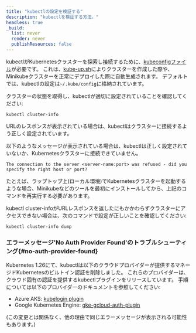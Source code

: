 ```yaml
---
title: "kubectlの設定を検証する"
description: "kubectlを検証する方法。"
headless: true
_build:
  list: never
  render: never
  publishResources: false
---
```


kubectlがKubernetesクラスターを探索し接続するために、[kubeconfigファイル](/ja/docs/concepts/configuration/organize-cluster-access-kubeconfig/)が必要です。
これは、[kube-up.sh](https://github.com/kubernetes/kubernetes/blob/master/cluster/kube-up.sh)によりクラスターを作成した際や、Minikubeクラスターを正常にデプロイした際に自動生成されます。
デフォルトでは、kubectlの設定は`~/.kube/config`に格納されています。

クラスターの状態を取得し、kubectlが適切に設定されていることを確認してください:

```shell
kubectl cluster-info
```

URLのレスポンスが表示されている場合は、kubectlはクラスターに接続するよう正しく設定されています。

以下のようなメッセージが表示されている場合は、kubectlは正しく設定されていないか、Kubernetesクラスターに接続できていません。

```
The connection to the server <server-name:port> was refused - did you specify the right host or port?
```

たとえば、ラップトップ上(ローカル環境)でKubernetesクラスターを起動するような場合、Minikubeなどのツールを最初にインストールしてから、上記のコマンドを再実行する必要があります。

kubectl cluster-infoがURLレスポンスを返したにもかかわらずクラスターにアクセスできない場合は、次のコマンドで設定が正しいことを確認してください:

```shell
kubectl cluster-info dump
```

### エラーメッセージ'No Auth Provider Found'のトラブルシューティング{#no-auth-provider-found}

Kubernetes 1.26にて、kubectlは以下のクラウドプロバイダーが提供するマネージドKubernetesのビルトイン認証を削除しました。
これらのプロバイダーは、クラウド固有の認証を提供するkubectlプラグインをリリースしています。
手順については以下のプロバイダーのドキュメントを参照してください:

* Azure AKS: [kubelogin plugin](https://azure.github.io/kubelogin/)
* Google Kubernetes Engine: [gke-gcloud-auth-plugin](https://cloud.google.com/kubernetes-engine/docs/how-to/cluster-access-for-kubectl#install_plugin)

(この変更とは関係なく、他の理由で同じエラーメッセージが表示される可能性もあります。)
